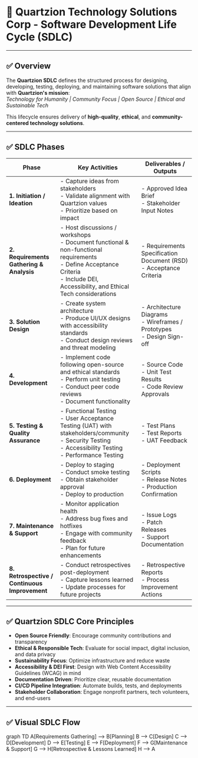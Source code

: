 # 📍 Quartzion Technology Solutions Corp - Software Development Life Cycle (SDLC)

---

## ✅ Overview

The **Quartzion SDLC** defines the structured process for designing, developing, testing, deploying, and maintaining software solutions that align with **Quartzion's mission**:  
*Technology for Humanity | Community Focus | Open Source | Ethical and Sustainable Tech*

This lifecycle ensures delivery of **high-quality**, **ethical**, and **community-centered technology solutions**.

---

## ✅ SDLC Phases

| **Phase** | **Key Activities** | **Deliverables / Outputs** |
|---|---|---|
| **1. Initiation / Ideation** | - Capture ideas from stakeholders<br>- Validate alignment with Quartzion values<br>- Prioritize based on impact | - Approved Idea Brief<br>- Stakeholder Input Notes |
| **2. Requirements Gathering & Analysis** | - Host discussions / workshops<br>- Document functional & non-functional requirements<br>- Define Acceptance Criteria<br>- Include DEI, Accessibility, and Ethical Tech considerations | - Requirements Specification Document (RSD)<br>- Acceptance Criteria |
| **3. Solution Design** | - Create system architecture<br>- Produce UI/UX designs with accessibility standards<br>- Conduct design reviews and threat modeling | - Architecture Diagrams<br>- Wireframes / Prototypes<br>- Design Sign-off |
| **4. Development** | - Implement code following open-source and ethical standards<br>- Perform unit testing<br>- Conduct peer code reviews<br>- Document functionality | - Source Code<br>- Unit Test Results<br>- Code Review Approvals |
| **5. Testing & Quality Assurance** | - Functional Testing<br>- User Acceptance Testing (UAT) with stakeholders/community<br>- Security Testing<br>- Accessibility Testing<br>- Performance Testing | - Test Plans<br>- Test Reports<br>- UAT Feedback |
| **6. Deployment** | - Deploy to staging<br>- Conduct smoke testing<br>- Obtain stakeholder approval<br>- Deploy to production | - Deployment Scripts<br>- Release Notes<br>- Production Confirmation |
| **7. Maintenance & Support** | - Monitor application health<br>- Address bug fixes and hotfixes<br>- Engage with community feedback<br>- Plan for future enhancements | - Issue Logs<br>- Patch Releases<br>- Support Documentation |
| **8. Retrospective / Continuous Improvement** | - Conduct retrospectives post-deployment<br>- Capture lessons learned<br>- Update processes for future projects | - Retrospective Reports<br>- Process Improvement Actions |

---

## ✅ Quartzion SDLC Core Principles

- **Open Source Friendly**: Encourage community contributions and transparency
- **Ethical & Responsible Tech**: Evaluate for social impact, digital inclusion, and data privacy
- **Sustainability Focus**: Optimize infrastructure and reduce waste
- **Accessibility & DEI First**: Design with Web Content Accessibility Guidelines (WCAG) in mind
- **Documentation Driven**: Prioritize clear, reusable documentation
- **CI/CD Pipeline Integration**: Automate builds, tests, and deployments
- **Stakeholder Collaboration**: Engage nonprofit partners, tech volunteers, and end-users

---

## ✅ Visual SDLC Flow
graph TD
    A[Requirements Gathering] --> B[Planning]
    B --> C[Design]
    C --> D[Development]
    D --> E[Testing]
    E --> F[Deployment]
    F --> G[Maintenance & Support]
    G --> H[Retrospective & Lessons Learned]
    H --> A


